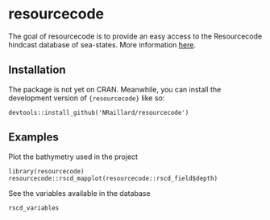 
# resourcecode

<!-- badges: start -->
<!-- badges: end -->

The goal of resourcecode is to provide an easy access to the Resourcecode hindcast database of sea-states. More information [here](https://resourcecode.ifremer.fr).

## Installation

The package is not yet on CRAN. Meanwhile, you can install the development version of `{resourcecode}` like so:

```{r}
devtools::install_github('NRaillard/resourcecode')
```

## Examples

Plot the bathymetry used in the project

```{r}
library(resourcecode)
resourcecode::rscd_mapplot(resourcecode::rscd_field$depth)
```
See the variables available in the database

```{r}
rscd_variables
```


